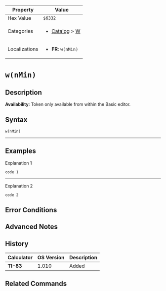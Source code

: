 | Property      | Value |
|---------------|-------|
| Hex Value     | `$6332`|
| Categories    | <ul><li>[Catalog](../categories/Catalog.md) > [W](../categories/Catalog.md#W)</li></ul> |
| Localizations | <ul><li><b>FR</b>: `w(nMin)`</li></ul> |

# `w(nMin)`

## Description



<b>Availability</b>: Token only available from within the Basic editor.

## Syntax
`w(nMin)`

<hr>

## Examples

Explanation 1
```ti-basic
code 1
```
---
Explanation 2
```ti-basic
code 2
```

## Error Conditions


## Advanced Notes


## History
| Calculator | OS Version | Description |
|------------|------------|-------------|
| <b>TI-83</b> | 1.010 | Added

## Related Commands

    